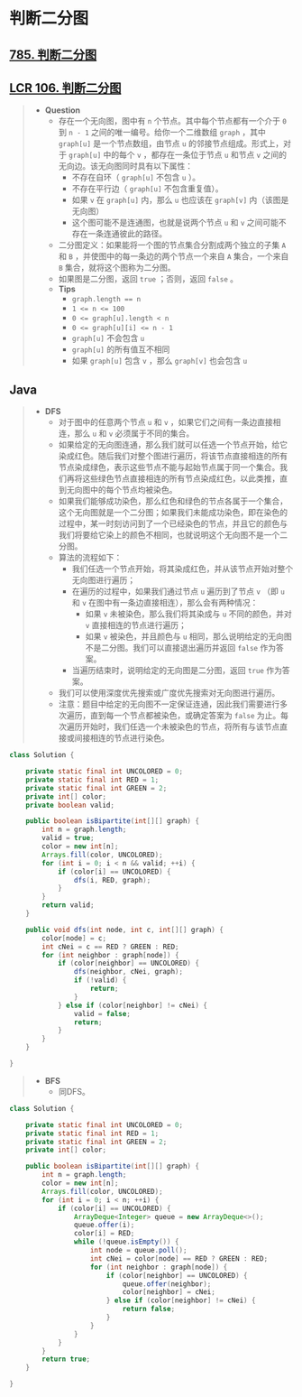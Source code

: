 # 判断二分图

## [785. 判断二分图](https://leetcode.cn/problems/is-graph-bipartite/)

## [LCR 106. 判断二分图](https://leetcode.cn/problems/vEAB3K/)

> - **Question**
>   - 存在一个无向图，图中有 `n` 个节点。其中每个节点都有一个介于 `0` 到 `n - 1` 之间的唯一编号。给你一个二维数组 `graph` ，其中 `graph[u]` 是一个节点数组，由节点 `u` 的邻接节点组成。形式上，对于 `graph[u]` 中的每个 `v` ，都存在一条位于节点 `u` 和节点 `v` 之间的无向边。该无向图同时具有以下属性：
>     - 不存在自环（ `graph[u]` 不包含 `u` ）。
>     - 不存在平行边（ `graph[u]` 不包含重复值）。
>     - 如果 `v` 在 `graph[u]` 内，那么 `u` 也应该在 `graph[v]` 内（该图是无向图）
>     - 这个图可能不是连通图，也就是说两个节点 `u` 和 `v` 之间可能不存在一条连通彼此的路径。
>   - 二分图定义：如果能将一个图的节点集合分割成两个独立的子集 `A` 和 `B` ，并使图中的每一条边的两个节点一个来自 `A` 集合，一个来自 `B` 集合，就将这个图称为二分图。
>   - 如果图是二分图，返回 `true` ；否则，返回 `false` 。
>   - **Tips**
>     - `graph.length == n`
>     - `1 <= n <= 100`
>     - `0 <= graph[u].length < n`
>     - `0 <= graph[u][i] <= n - 1`
>     - `graph[u]` 不会包含 `u`
>     - `graph[u]` 的所有值互不相同
>     - 如果 `graph[u]` 包含 `v` ，那么 `graph[v]` 也会包含 `u`

## Java

> - **DFS**
>   - 对于图中的任意两个节点 `u` 和 `v` ，如果它们之间有一条边直接相连，那么 `u` 和 `v` 必须属于不同的集合。
>   - 如果给定的无向图连通，那么我们就可以任选一个节点开始，给它染成红色。随后我们对整个图进行遍历，将该节点直接相连的所有节点染成绿色，表示这些节点不能与起始节点属于同一个集合。我们再将这些绿色节点直接相连的所有节点染成红色，以此类推，直到无向图中的每个节点均被染色。
>   - 如果我们能够成功染色，那么红色和绿色的节点各属于一个集合，这个无向图就是一个二分图；如果我们未能成功染色，即在染色的过程中，某一时刻访问到了一个已经染色的节点，并且它的颜色与我们将要给它染上的颜色不相同，也就说明这个无向图不是一个二分图。
>   - 算法的流程如下：
>     - 我们任选一个节点开始，将其染成红色，并从该节点开始对整个无向图进行遍历；
>     - 在遍历的过程中，如果我们通过节点 `u` 遍历到了节点 `v` （即 `u` 和 `v` 在图中有一条边直接相连），那么会有两种情况：
>       - 如果 `v` 未被染色，那么我们将其染成与 `u` 不同的颜色，并对 `v` 直接相连的节点进行遍历；
>       - 如果 `v` 被染色，并且颜色与 `u` 相同，那么说明给定的无向图不是二分图。我们可以直接退出遍历并返回 `false` 作为答案。
>     - 当遍历结束时，说明给定的无向图是二分图，返回 `true` 作为答案。
>   - 我们可以使用深度优先搜索或广度优先搜索对无向图进行遍历。
>   - 注意：题目中给定的无向图不一定保证连通，因此我们需要进行多次遍历，直到每一个节点都被染色，或确定答案为 `false` 为止。每次遍历开始时，我们任选一个未被染色的节点，将所有与该节点直接或间接相连的节点进行染色。

```java
class Solution {

    private static final int UNCOLORED = 0;
    private static final int RED = 1;
    private static final int GREEN = 2;
    private int[] color;
    private boolean valid;

    public boolean isBipartite(int[][] graph) {
        int n = graph.length;
        valid = true;
        color = new int[n];
        Arrays.fill(color, UNCOLORED);
        for (int i = 0; i < n && valid; ++i) {
            if (color[i] == UNCOLORED) {
                dfs(i, RED, graph);
            }
        }
        return valid;
    }

    public void dfs(int node, int c, int[][] graph) {
        color[node] = c;
        int cNei = c == RED ? GREEN : RED;
        for (int neighbor : graph[node]) {
            if (color[neighbor] == UNCOLORED) {
                dfs(neighbor, cNei, graph);
                if (!valid) {
                    return;
                }
            } else if (color[neighbor] != cNei) {
                valid = false;
                return;
            }
        }
    }

}

```

> - **BFS**
>   - 同DFS。

```java
class Solution {

    private static final int UNCOLORED = 0;
    private static final int RED = 1;
    private static final int GREEN = 2;
    private int[] color;

    public boolean isBipartite(int[][] graph) {
        int n = graph.length;
        color = new int[n];
        Arrays.fill(color, UNCOLORED);
        for (int i = 0; i < n; ++i) {
            if (color[i] == UNCOLORED) {
                ArrayDeque<Integer> queue = new ArrayDeque<>();
                queue.offer(i);
                color[i] = RED;
                while (!queue.isEmpty()) {
                    int node = queue.poll();
                    int cNei = color[node] == RED ? GREEN : RED;
                    for (int neighbor : graph[node]) {
                        if (color[neighbor] == UNCOLORED) {
                            queue.offer(neighbor);
                            color[neighbor] = cNei;
                        } else if (color[neighbor] != cNei) {
                            return false;
                        }
                    }
                }
            }
        }
        return true;
    }

}
```
